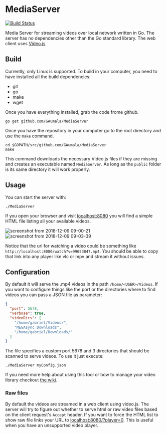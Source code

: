 # MediaServer

[![Build Status](https://travis-ci.org/GAumala/MediaServer.svg?branch=master)](https://travis-ci.org/GAumala/MediaServer)

Media Server for streaming videos over local network written in Go. The server
has no dependencies other than the Go standard library. The web client uses
[Video.js](http://videojs.com/)

## Build
Currently, only Linux is supported. To build in your computer, you need to have
installed all the build dependencies:

- git
- go
- make
- wget

Once you have everything installed, grab the code frome github.

```
go get github.com/GAumala/MediaServer
```

Once you have the repository in your computer go to the root directory and
use the `make` command.

```
cd $GOPATH/src/github.com/GAumala/MediaServer
make
```

This command downloads the necessary Video.js files if they are missing and
creates an executable named `MediaServer`. As long as the `public`
folder is its same directory it will work properly.

## Usage

You can start the server with:

```
./MediaServer
```

If you open your browser and visit [localhost:8080](http://localhost:8080) you
will find a simple HTML file listing all your available videos.


![screenshot from 2018-12-09 09-00-21](https://user-images.githubusercontent.com/5729175/49698430-ad3bb080-fb91-11e8-9047-abb3ea2b96c0.png)
![screenshot from 2018-12-09 09-03-39](https://user-images.githubusercontent.com/5729175/49698431-ad3bb080-fb91-11e8-8f7d-7d27bf814d42.png)

Notice that the url for watching a video could be something like 
`http://localhost:8080/watch?v=99653847.mp4`. You should be able to copy that
link into any player like vlc or mpv and stream it without issues.

## Configuration

By default it will serve the .mp4 videos in the path `/home/<USER>/Videos`. 
If you want to configure things like the port or the directories where to find 
videos you can pass a JSON file as parameter:

``` JSON
{
  "port": 5678,
  "verbose": true,
  "videoDirs": [ 
    "/home/gabriel/Videos/",
    "MEGAsync Downloads",
    "/home/gabriel/Downloads/" 
  ]
}
```

The file specifies a custom port 5678 and 3 directories that should be scanned 
to serve videos. To use it just execute:

```
./MediaServer myConfig.json
```

If you need more help about using this tool or how to manage your video library checkout [the wiki](https://github.com/GAumala/MediaServer/wiki).

### Raw files

By default the videos are streamed in a web client using video.js. The server
will try to figure out whether to serve html or raw video files based on the 
client request's `Accept` header. If you want to force the HTML list to show
raw file links your URL to [localhost:8080/?player=0](
http://localhost:8080/?player=0). This is useful when you have an unsupported
video player.

